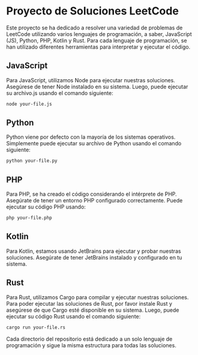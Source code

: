 # Proyecto de Soluciones LeetCode

Este proyecto se ha dedicado a resolver una variedad de problemas de LeetCode utilizando varios lenguajes de
programación, a saber, JavaScript (JS), Python, PHP, Kotlin y Rust. Para cada lenguaje de programación, se han utilizado
diferentes herramientas para interpretar y ejecutar el código.

## JavaScript

Para JavaScript, utilizamos Node para ejecutar nuestras soluciones. Asegúrese de tener Node instalado en su sistema.
Luego, puede ejecutar su archivo.js usando el comando siguiente:

```bash
node your-file.js
```

## Python

Python viene por defecto con la mayoría de los sistemas operativos. Simplemente puede ejecutar su archivo de Python
usando el comando siguiente:

```bash
python your-file.py
```

## PHP

Para PHP, se ha creado el código considerando el intérprete de PHP. Asegúrate de tener un entorno PHP configurado
correctamente. Puede ejecutar su código PHP usando:

```bash
php your-file.php
```

## Kotlin

Para Kotlin, estamos usando JetBrains para ejecutar y probar nuestras soluciones. Asegúrate de tener JetBrains instalado
y configurado en tu sistema.

## Rust

Para Rust, utilizamos Cargo para compilar y ejecutar nuestras soluciones. Para poder ejecutar las soluciones de Rust,
por favor instale Rust y asegúrese de que Cargo esté disponible en su sistema. Luego, puede ejecutar su código Rust
usando el comando siguiente:

```bash
cargo run your-file.rs
```

Cada directorio del repositorio está dedicado a un solo lenguaje de programación y sigue la misma estructura para todas
las soluciones.